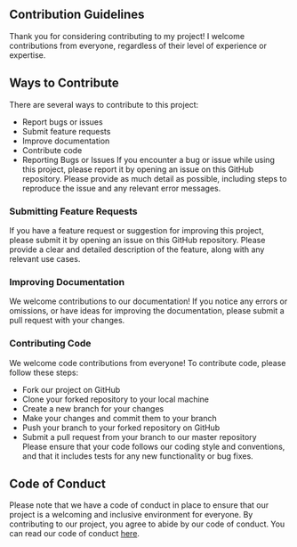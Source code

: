 ## Contribution Guidelines
Thank you for considering contributing to my project! I welcome contributions from everyone, regardless of their level of experience or expertise.

## Ways to Contribute
There are several ways to contribute to this project:

- Report bugs or issues
- Submit feature requests
- Improve documentation
- Contribute code
- Reporting Bugs or Issues
If you encounter a bug or issue while using this project, please report it by opening an issue on this GitHub repository. Please provide as much detail as possible, including steps to reproduce the issue and any relevant error messages.

### Submitting Feature Requests
If you have a feature request or suggestion for improving this project, please submit it by opening an issue on this GitHub repository. Please provide a clear and detailed description of the feature, along with any relevant use cases.

### Improving Documentation
We welcome contributions to our documentation! If you notice any errors or omissions, or have ideas for improving the documentation, please submit a pull request with your changes.

### Contributing Code
We welcome code contributions from everyone! To contribute code, please follow these steps:

- Fork our project on GitHub
- Clone your forked repository to your local machine
- Create a new branch for your changes
- Make your changes and commit them to your branch
- Push your branch to your forked repository on GitHub
- Submit a pull request from your branch to our master repository <br>
Please ensure that your code follows our coding style and conventions, and that it includes tests for any new functionality or bug fixes.

## Code of Conduct
Please note that we have a code of conduct in place to ensure that our project is a welcoming and inclusive environment for everyone. By contributing to our project, you agree to abide by our code of conduct. You can read our code of conduct [here](code_of_conduct.md).

